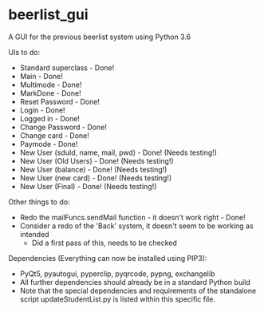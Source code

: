 # beerlist_gui
A GUI for the previous beerlist system using Python 3.6

UIs to do:
 - Standard superclass - Done!
 - Main - Done!
 - Multimode - Done!
 - MarkDone - Done!
 - Reset Password - Done!
 - Login - Done!
 - Logged in - Done!
 - Change Password - Done!
 - Change card - Done!
 - Paymode - Done!
 - New User (sduId, name, mail, pwd) - Done! (Needs testing!)
 - New User (Old Users) - Done! (Needs testing!)
 - New User (balance) - Done! (Needs testing!)
 - New User (new card) - Done! (Needs testing!)
 - New User (Final) - Done! (Needs testing!)
 
Other things to do:
 - Redo the mailFuncs.sendMail function - it doesn't work right - Done!
 - Consider a redo of the 'Back' system, it doesn't seem to be working as intended
 	- Did a first pass of this, needs to be checked

Dependencies (Everything can now be installed using PIP3): 
 - PyQt5, pyautogui, pyperclip, pyqrcode, pypng, exchangelib
 - All further dependencies should already be in a standard Python build
 - Note that the special dependencies and requirements of the standalone script updateStudentList.py is listed within this specific file.
